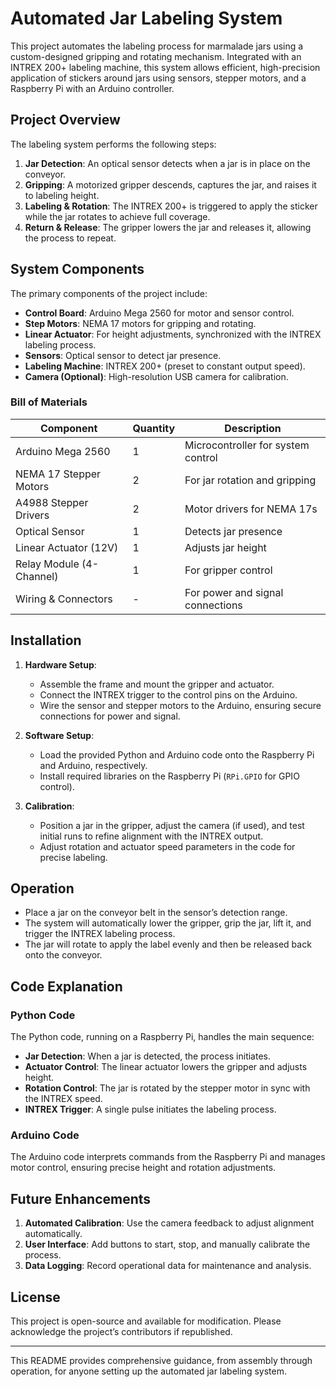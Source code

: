 # Automated Jar Labeling System

This project automates the labeling process for marmalade jars using a custom-designed gripping and rotating mechanism. Integrated with an INTREX 200+ labeling machine, this system allows efficient, high-precision application of stickers around jars using sensors, stepper motors, and a Raspberry Pi with an Arduino controller. 

## Project Overview

The labeling system performs the following steps:
1. **Jar Detection**: An optical sensor detects when a jar is in place on the conveyor.
2. **Gripping**: A motorized gripper descends, captures the jar, and raises it to labeling height.
3. **Labeling & Rotation**: The INTREX 200+ is triggered to apply the sticker while the jar rotates to achieve full coverage.
4. **Return & Release**: The gripper lowers the jar and releases it, allowing the process to repeat.

## System Components

The primary components of the project include:

- **Control Board**: Arduino Mega 2560 for motor and sensor control.
- **Step Motors**: NEMA 17 motors for gripping and rotating.
- **Linear Actuator**: For height adjustments, synchronized with the INTREX labeling process.
- **Sensors**: Optical sensor to detect jar presence.
- **Labeling Machine**: INTREX 200+ (preset to constant output speed).
- **Camera (Optional)**: High-resolution USB camera for calibration.

### Bill of Materials

| Component               | Quantity | Description                       |
|-------------------------|----------|-----------------------------------|
| Arduino Mega 2560       | 1        | Microcontroller for system control |
| NEMA 17 Stepper Motors  | 2        | For jar rotation and gripping    |
| A4988 Stepper Drivers   | 2        | Motor drivers for NEMA 17s       |
| Optical Sensor          | 1        | Detects jar presence             |
| Linear Actuator (12V)   | 1        | Adjusts jar height               |
| Relay Module (4-Channel)| 1        | For gripper control              |
| Wiring & Connectors     | -        | For power and signal connections |

## Installation

1. **Hardware Setup**:
   - Assemble the frame and mount the gripper and actuator.
   - Connect the INTREX trigger to the control pins on the Arduino.
   - Wire the sensor and stepper motors to the Arduino, ensuring secure connections for power and signal.

2. **Software Setup**:
   - Load the provided Python and Arduino code onto the Raspberry Pi and Arduino, respectively.
   - Install required libraries on the Raspberry Pi (`RPi.GPIO` for GPIO control).

3. **Calibration**:
   - Position a jar in the gripper, adjust the camera (if used), and test initial runs to refine alignment with the INTREX output.
   - Adjust rotation and actuator speed parameters in the code for precise labeling.

## Operation

- Place a jar on the conveyor belt in the sensor’s detection range.
- The system will automatically lower the gripper, grip the jar, lift it, and trigger the INTREX labeling process.
- The jar will rotate to apply the label evenly and then be released back onto the conveyor.

## Code Explanation

### Python Code

The Python code, running on a Raspberry Pi, handles the main sequence:
- **Jar Detection**: When a jar is detected, the process initiates.
- **Actuator Control**: The linear actuator lowers the gripper and adjusts height.
- **Rotation Control**: The jar is rotated by the stepper motor in sync with the INTREX speed.
- **INTREX Trigger**: A single pulse initiates the labeling process.

### Arduino Code

The Arduino code interprets commands from the Raspberry Pi and manages motor control, ensuring precise height and rotation adjustments. 

## Future Enhancements

1. **Automated Calibration**: Use the camera feedback to adjust alignment automatically.
2. **User Interface**: Add buttons to start, stop, and manually calibrate the process.
3. **Data Logging**: Record operational data for maintenance and analysis.

## License

This project is open-source and available for modification. Please acknowledge the project’s contributors if republished.

---

This README provides comprehensive guidance, from assembly through operation, for anyone setting up the automated jar labeling system.
